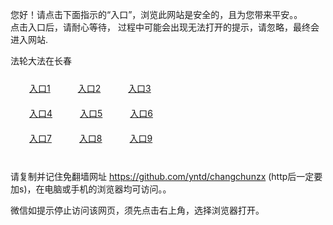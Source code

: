 您好！请点击下面指示的“入口”，浏览此网站是安全的，且为您带来平安。。 <br/>
点击入口后，请耐心等待， 过程中可能会出现无法打开的提示，请忽略，最终会进入网站. </br>

法轮大法在长春<br/>
<div style="padding:10px"><a style="margin:20px" target="_blank" href="https://d309mcbg3xprwq.cloudfront.net/2Qpsp?pwhcu" id="ccLink1" rel="nofollow">入口1</a> <a target="_blank" style="margin:20px" href="https://dnk5npanrzt7m.cloudfront.net/2Qpsp?gqctolwt" id="ccLink2" rel="nofollow">入口2</a> <a style="margin:20px" target="_blank" href="https://dqzmv0myxzmym.cloudfront.net/2Qpsp?djjjeikx" id="ccLink3" rel="nofollow">入口3</a></div>

<div style="padding:10px" ><a style="margin:20px" target="_blank" href="https://d309mcbg3xprwq.cloudfront.net/2Qpsp?pwhcu" id="ccLink4" rel="nofollow">入口4</a> <a style="margin:20px" href="https://dnk5npanrzt7m.cloudfront.net/2Qpsp?gqctolwt" target="_blank" id="ccLink5" rel="nofollow">入口5</a> <a style="margin:20px" href="https://dqzmv0myxzmym.cloudfront.net/2Qpsp?djjjeikx" target="_blank" id="ccLink6" rel="nofollow">入口6</a></div>

<div style="padding:10px"><a style="margin:20px" target="_blank" href="https://d309mcbg3xprwq.cloudfront.net/2Qpsp?pwhcu" id="ccLink7" rel="nofollow">入口7</a> <a style="margin:20px" href="https://dnk5npanrzt7m.cloudfront.net/2Qpsp?gqctolwt" target="_blank" id="ccLink8" rel="nofollow">入口8</a> <a style="margin:20px" target="_blank" href="https://dqzmv0myxzmym.cloudfront.net/2Qpsp?djjjeikx" id="ccLink9" rel="nofollow">入口9</a></div>

<br/>



请复制并记住免翻墙网址 https://github.com/yntd/changchunzx (http后一定要加s)，在电脑或手机的浏览器均可访问。。<br/>

微信如提示停止访问该网页，须先点击右上角，选择浏览器打开。
